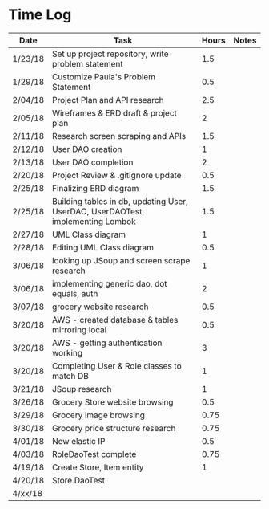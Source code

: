 # Time Log

| Date | Task | Hours | Notes|
|------|------|-------|------|
| 1/23/18| Set up project repository, write problem statement| 1.5 | |
| 1/29/18| Customize Paula's Problem Statement| 0.5 | |
| 2/04/18| Project Plan and API research| 2.5 | |
| 2/05/18| Wireframes & ERD draft & project plan| 2 | |
| 2/11/18| Research screen scraping and APIs | 1.5 | |
| 2/12/18| User DAO creation | 1 | |
| 2/13/18| User DAO completion | 2 | |
| 2/20/18| Project Review & .gitignore update | 0.5 | |
| 2/25/18| Finalizing ERD diagram | 1.5 | |
| 2/25/18| Building tables in db, updating User, UserDAO, UserDAOTest, implementing Lombok | 1.5 | |
| 2/27/18| UML Class diagram | 1 | |
| 2/28/18| Editing UML Class diagram | 0.5 | |
| 3/06/18| looking up JSoup and screen scrape research | 1 | |
| 3/06/18| implementing generic dao, dot equals, auth | 2 | |
| 3/07/18| grocery website research | 0.5 | |
| 3/20/18| AWS - created database & tables mirroring local | 0.5 | |
| 3/20/18| AWS - getting authentication working | 3 | |
| 3/20/18| Completing User & Role classes to match DB | 1 | |
| 3/21/18| JSoup research | 1 | |
| 3/26/18| Grocery Store website browsing | 0.5 | |
| 3/29/18| Grocery image browsing | 0.75 | |
| 3/30/18| Grocery price structure research | 0.75 | |
| 4/01/18| New elastic IP | 0.5 | |
| 4/03/18| RoleDaoTest complete | 0.75 | |
| 4/19/18| Create Store, Item entity | 1 | |
| 4/20/18| Store DaoTest |  | |
| 4/xx/18|  |  | |